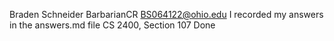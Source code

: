 Braden Schneider
BarbarianCR
BS064122@ohio.edu
I recorded my answers in the answers.md file
CS 2400, Section 107
Done
